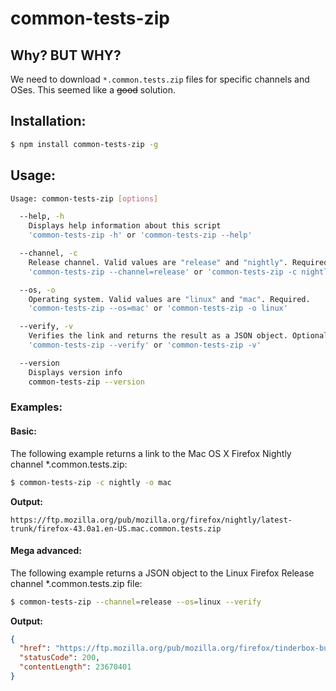 # common-tests-zip

## Why? BUT WHY?

We need to download `*.common.tests.zip` files for specific channels and OSes. This seemed like a ~~good~~ solution.

## Installation:

```sh
$ npm install common-tests-zip -g
```

## Usage:

```sh
Usage: common-tests-zip [options]

  --help, -h
    Displays help information about this script
    'common-tests-zip -h' or 'common-tests-zip --help'

  --channel, -c
    Release channel. Valid values are "release" and "nightly". Required.
    'common-tests-zip --channel=release' or 'common-tests-zip -c nightly'

  --os, -o
    Operating system. Valid values are "linux" and "mac". Required.
    'common-tests-zip --os=mac' or 'common-tests-zip -o linux'

  --verify, -v
    Verifies the link and returns the result as a JSON object. Optional.
    'common-tests-zip --verify' or 'common-tests-zip -v'

  --version
    Displays version info
    common-tests-zip --version
```

### Examples:

#### Basic:

The following example returns a link to the Mac OS X Firefox Nightly channel *.common.tests.zip:

```sh
$ common-tests-zip -c nightly -o mac
```

**Output:**
```
https://ftp.mozilla.org/pub/mozilla.org/firefox/nightly/latest-trunk/firefox-43.0a1.en-US.mac.common.tests.zip
```

#### Mega advanced:
The following example returns a JSON object to the Linux Firefox Release channel *.common.tests.zip file:

```sh
$ common-tests-zip --channel=release --os=linux --verify
```

**Output:**
```json
{
  "href": "https://ftp.mozilla.org/pub/mozilla.org/firefox/tinderbox-builds/mozilla-release-linux64/latest/firefox-40.0.2.en-US.linux-x86_64.common.tests.zip",
  "statusCode": 200,
  "contentLength": 23670401
}
```
